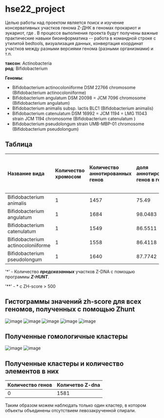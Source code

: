 # hse22_project
Целью работы над проектом является поиск и изучение консервативных участков генома Z-ДНК в геномах прокариот и эукариот, где . В процессе выполнения проекта будут получены важные практические навыки биоинформатика -- работа в командной строке с утилитой bedtools, визуализация данных, конвертация координат участков между разными версиями генома (разными организмами) и т.п.

**таксон**: Actinobacteria  
**род**: Bifidobacterium 

**Геномы**: 
- Bifidobacterium actinocoloniiforme DSM 22766 chromosome  (Bifidobacterium actinocoloniiforme)
- Bifidobacterium angulatum DSM 20098 = JCM 7096 chromosome (Bifidobacterium angulatum)
- Bifidobacterium animalis subsp. lactis BLC1 (Bifidobacterium animalis)
- Bifidobacterium catenulatum DSM 16992 = JCM 1194 = LMG 11043 strain JCM 1194 chromosome (Bifidobacterium catenulatum )
- Bifidobacterium pseudolongum strain UMB-MBP-01 chromosome (Bifidobacterium pseudolongum)

## Таблица

|Название вида                        |Количество хромосом| Количество аннотированных генов | доля аннотированных генов в геноме |Длина генома (bp)  | Кол-во участков Z-DNA* |Кол-во участков Z-DNA** |Общая длина участков с zh_score > 500|
|:------------------------------------|:------------------|:--------------------------------|:-----------------------------|:-------------------|:------------------------|:--------------------------|:----------------|
|Bifidobacterium animalis             | 1                 | 1457                            | 75.49                        |1938583             |1938583                  |27687                      |153744|
|Bifidobacterium angulatum            | 1                 | 1684                            | 98.0483                      |2021974             |2021974                  |19073                      |172160|
|Bifidobacterium catenulatum          | 1                 | 1549                            | 86.5511                      |2079525             |2079525                  |17128                      |279588|
|Bifidobacterium actinocoloniiforme   | 1                 | 1558                            | 86.4118                      |1830060             |1830060                  |15248                      |194776|
|Bifidobacterium pseudolongum         | 1                 | 1640                            | 87.7742                      |2008102             |2008102                  |53153                      |536610|

 '*' - Количество ***предсказанных*** участков Z-DNA с помощью программы ***Z-HUNT***.

 '**' - * с ZH-score > 500
 
 ## Гистограммы значений zh-score для всех геномов, полученных с помощью Zhunt
![image](https://user-images.githubusercontent.com/60792064/173845842-d039b442-68a6-4071-9df3-e0361d31087a.png)
![image](https://user-images.githubusercontent.com/60792064/173845883-5856714e-6025-4c66-8359-395d8ebcfd7a.png)
![image](https://user-images.githubusercontent.com/60792064/173845901-37dfa1f0-c5a9-4115-a205-b12712d20196.png)
![image](https://user-images.githubusercontent.com/60792064/173845922-a0da3520-8b18-48da-9b58-c8906d56d49d.png)
![image](https://user-images.githubusercontent.com/60792064/173845950-c06bd01f-45f8-48e2-a60f-f73cda3f128d.png)

## Полученные гомологичные кластеры
![image](https://user-images.githubusercontent.com/60792064/173872594-ac425bb2-baaa-4649-ab19-726314ae1d61.png)
![image](https://user-images.githubusercontent.com/60792064/173872616-7fe237fa-e1b0-44fd-bf17-a09d5975137a.png)

## Полученные кластеры и количество элементов в них
|Количество генов|Количетво Z-dna|
|:---------------|:--------------|
|0               |    1581       |

Таким образом можем наблюдать только один кластер, в котором объекты объединены отсутствием левозакрученной спирали.
